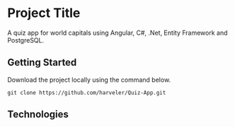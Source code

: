 # Project Title
A quiz app for world capitals using Angular, C#, .Net, Entity Framework and PostgreSQL.

## Getting Started
Download the project locally using the command below.

`git clone https://github.com/harveler/Quiz-App.git`

## Technologies

